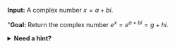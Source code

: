 
**Input:** A complex number $x = a + bi$.

"**Goal:** Return the complex number $e^x = e^{a + bi} = g + hi$.

<details>
  <summary><b>Need a hint?</b></summary>
  
</details>
